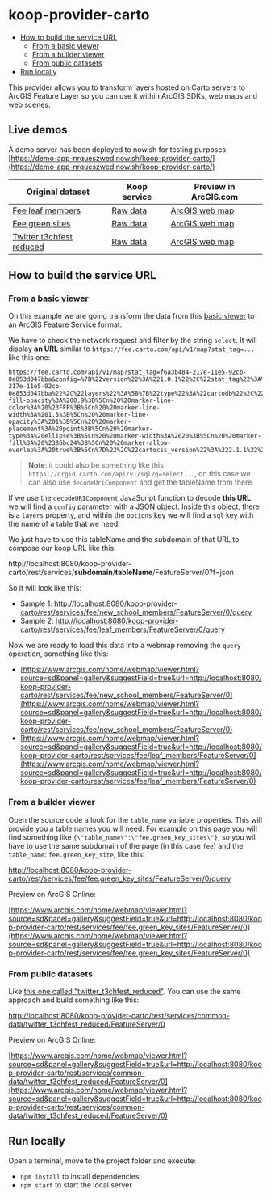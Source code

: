 # koop-provider-carto

<!-- START doctoc generated TOC please keep comment here to allow auto update -->
<!-- DON'T EDIT THIS SECTION, INSTEAD RE-RUN doctoc TO UPDATE -->


- [How to build the service URL](#how-to-build-the-service-url)
  - [From a basic viewer](#from-a-basic-viewer)
  - [From a builder viewer](#from-a-builder-viewer)
  - [From public datasets](#from-public-datasets)
- [Run locally](#run-locally)

<!-- END doctoc generated TOC please keep comment here to allow auto update -->

This provider allows you to transform layers hosted on Carto servers to ArcGIS Feature Layer so you can use it within ArcGIS SDKs, web maps and web scenes.

## Live demos

A demo server has been deployed to now.sh for testing purposes: [https://demo-app-nrqueszwed.now.sh/koop-provider-carto/](https://demo-app-nrqueszwed.now.sh/koop-provider-carto/)

|Original dataset|Koop service|Preview in ArcGIS.com|
|---|---|---|
|[Fee leaf members](https://fee.carto.com/viz/f6a3b484-217e-11e5-92cb-0e853d047bba/embed_map?wmode=opaque)|[Raw data](https://demo-app-nrqueszwed.now.sh/koop-provider-carto/rest/services/fee/leaf_members/FeatureServer/0/query)|[ArcGIS web map](https://www.arcgis.com/home/webmap/viewer.html?source=sd&panel=gallery&suggestField=true&url=https://demo-app-nrqueszwed.now.sh/koop-provider-carto/rest/services/fee/leaf_members/FeatureServer/0)
|[Fee green sites](https://fee.carto.com/builder/5459e116-668a-11e5-9e6d-0e5b35a699a7/embed)|[Raw data](https://demo-app-nrqueszwed.now.sh/koop-provider-carto/rest/services/fee/fee.green_key_sites/FeatureServer/0)|[ArcGIS web map](https://www.arcgis.com/home/webmap/viewer.html?source=sd&panel=gallery&suggestField=true&url=https://demo-app-nrqueszwed.now.sh/koop-provider-carto/rest/services/fee/fee.green_key_sites/FeatureServer/0)|
|[Twitter t3chfest reduced](https://common-data.cartodb.com/api/v2/sql?q=SELECT%20*%20FROM%20twitter_t3chfest_reduced)|[Raw data](https://demo-app-nrqueszwed.now.sh/koop-provider-carto/rest/services/common-data/twitter_t3chfest_reduced/FeatureServer/0)|[ArcGIS web map](https://www.arcgis.com/home/webmap/viewer.html?source=sd&panel=gallery&suggestField=true&url=https://demo-app-nrqueszwed.now.sh/koop-provider-carto/rest/services/common-data/twitter_t3chfest_reduced/FeatureServer/0)|


## How to build the service URL

### From a basic viewer

On this example we are going transform the data from this [basic viewer](https://fee.carto.com/viz/f6a3b484-217e-11e5-92cb-0e853d047bba/embed_map?wmode=opaque) to an ArcGIS Feature Service format.

We have to check the network request and filter by the string `select`. It will display **an URL** similar to `https://fee.carto.com/api/v1/map?stat_tag=...` like this one:

```
https://fee.carto.com/api/v1/map?stat_tag=f6a3b484-217e-11e5-92cb-0e853d047bba&config=%7B%22version%22%3A%221.0.1%22%2C%22stat_tag%22%3A%22f6a3b484-217e-11e5-92cb-0e853d047bba%22%2C%22layers%22%3A%5B%7B%22type%22%3A%22cartodb%22%2C%22options%22%3A%7B%22sql%22%3A%22SELECT%20*%20FROM%20leaf_members%22%2C%22cartocss%22%3A%22%2F**%20simple%20visualization%20*%2F%5Cn%5Cn%23leaf_members%7B%5Cn%20%20marker-fill-opacity%3A%200.9%3B%5Cn%20%20marker-line-color%3A%20%23FFF%3B%5Cn%20%20marker-line-width%3A%201.5%3B%5Cn%20%20marker-line-opacity%3A%201%3B%5Cn%20%20marker-placement%3A%20point%3B%5Cn%20%20marker-type%3A%20ellipse%3B%5Cn%20%20marker-width%3A%2020%3B%5Cn%20%20marker-fill%3A%20%2386bc24%3B%5Cn%20%20marker-allow-overlap%3A%20true%3B%5Cn%7D%22%2C%22cartocss_version%22%3A%222.1.1%22%2C%22interactivity%22%3A%5B%22cartodb_id%22%5D%2C%22attributes%22%3A%7B%22id%22%3A%22cartodb_id%22%2C%22columns%22%3A%5B%22address%22%2C%22amount_primary_school%22%2C%22amount_students%22%2C%22amount_teachers%22%2C%22country%22%2C%22international_organisation_name%22%2C%22lat%22%2C%22lng%22%2C%22local_organisation_name%22%2C%22national_operator_email%22%2C%22national_operator_name%22%2C%22national_operator_phone%22%2C%22number_of_trees_planted_during_the_academic_year%22%2C%22web%22%2C%22year_joined_leaf%22%2C%22total_number_of_schools%22%2C%22total_number_of_students%22%2C%22total_number_of_teachers%22%5D%7D%7D%7D%5D%7D&callback=_cdbc_1290352312_1
```

> **Note**: it could also be something like this `https://orgid.carto.com/api/v1/sql?q=select...`, on this case we can also use `decodeUriComponent` and get the tableName from there.

If we use the `decodeURIComponent` JavaScript function to decode **this URL** we will find a `config` parameter with a JSON object. Inside this object, there is a `layers` property, and within the `options` key we will find a `sql` key with the name of a table that we need.

We just have to use this tableName and the subdomain of that URL to compose our koop URL like this:

http://localhost:8080/koop-provider-carto/rest/services/**subdomain**/**tableName**/FeatureServer/0?f=json

So it will look like this:

* Sample 1: [http://localhost:8080/koop-provider-carto/rest/services/fee/new_school_members/FeatureServer/0/query](http://localhost:8080/koop-provider-carto/rest/services/fee/new_school_members/FeatureServer/0/query)
* Sample 2: [http://localhost:8080/koop-provider-carto/rest/services/fee/leaf_members/FeatureServer/0/query](http://localhost:8080/koop-provider-carto/rest/services/fee/leaf_members/FeatureServer/0/query)

Now we are ready to load this data into a webmap removing the `query` operation, something like this:

* [https://www.arcgis.com/home/webmap/viewer.html?source=sd&panel=gallery&suggestField=true&url=http://localhost:8080/koop-provider-carto/rest/services/fee/new_school_members/FeatureServer/0](https://www.arcgis.com/home/webmap/viewer.html?source=sd&panel=gallery&suggestField=true&url=http://localhost:8080/koop-provider-carto/rest/services/fee/new_school_members/FeatureServer/0)
* [https://www.arcgis.com/home/webmap/viewer.html?source=sd&panel=gallery&suggestField=true&url=http://localhost:8080/koop-provider-carto/rest/services/fee/leaf_members/FeatureServer/0](https://www.arcgis.com/home/webmap/viewer.html?source=sd&panel=gallery&suggestField=true&url=http://localhost:8080/koop-provider-carto/rest/services/fee/leaf_members/FeatureServer/0)

### From a builder viewer

Open the source code a look for the `table_name` variable properties. This will provide you a table names you will need. For example on [this page](https://fee.carto.com/builder/5459e116-668a-11e5-9e6d-0e5b35a699a7/embed) you will find something like `{\"table_name\":\"fee.green_key_sites\"}`, so you will have to use the same subdomain of the page (in this case `fee`) and the `table_name`: `fee.green_key_site`, like this:

[http://localhost:8080/koop-provider-carto/rest/services/fee/fee.green_key_sites/FeatureServer/0/query](http://localhost:8080/koop-provider-carto/rest/services/fee/fee.green_key_sites/FeatureServer/0/query)

Preview on ArcGIS Online:

[https://www.arcgis.com/home/webmap/viewer.html?source=sd&panel=gallery&suggestField=true&url=http://localhost:8080/koop-provider-carto/rest/services/fee/fee.green_key_sites/FeatureServer/0](https://www.arcgis.com/home/webmap/viewer.html?source=sd&panel=gallery&suggestField=true&url=http://localhost:8080/koop-provider-carto/rest/services/fee/fee.green_key_sites/FeatureServer/0)


### From public datasets

Like [this one called "twitter_t3chfest_reduced"](https://common-data.cartodb.com/api/v2/sql?q=select%20*%20from%20(SELECT%20*%20FROM%20%22twitter_t3chfest_reduced)%22%20as%20_cartodbjs_alias). You can use the same approach and build something like this:

[http://localhost:8080/koop-provider-carto/rest/services/common-data/twitter_t3chfest_reduced/FeatureServer/0](http://localhost:8080/koop-provider-carto/rest/services/common-data/twitter_t3chfest_reduced/FeatureServer/0)

Preview on ArcGIS Online:

[https://www.arcgis.com/home/webmap/viewer.html?source=sd&panel=gallery&suggestField=true&url=http://localhost:8080/koop-provider-carto/rest/services/common-data/twitter_t3chfest_reduced/FeatureServer/0](https://www.arcgis.com/home/webmap/viewer.html?source=sd&panel=gallery&suggestField=true&url=http://localhost:8080/koop-provider-carto/rest/services/common-data/twitter_t3chfest_reduced/FeatureServer/0)

## Run locally

Open a terminal, move to the project folder and execute:

* `npm install` to install dependencies
* `npm start` to start the local server
